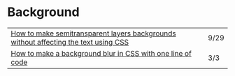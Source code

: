 # Background

|  |  |
| :--- | :--- |
| [How to make semitransparent layers backgrounds without affecting the text using CSS](https://gomakethings.com/how-to-make-semitransparent-layers-backgrounds-without-affecting-the-text-using-css/) | 9/29 |
| [How to make a background blur in CSS with one line of code](https://blog.prototypr.io/how-to-make-a-background-blur-in-css-with-one-line-of-code-e446c7236e60) | 3/3 |

